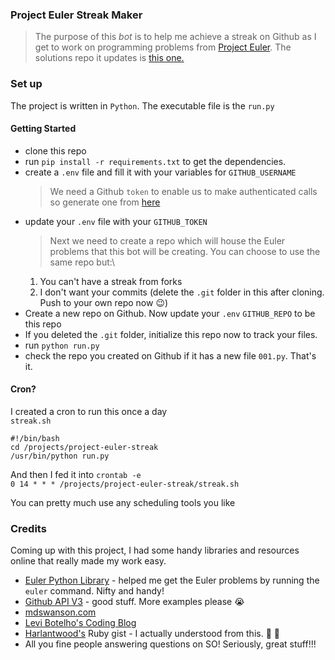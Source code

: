 ### Project Euler Streak Maker
> The purpose of this _bot_ is to help me achieve a streak on Github as I get to work on programming problems from [Project Euler](https://projecteuler.net/archives). The solutions repo it updates is [this one.](https://github.com/musale/euler-problems-python)

### Set up
The project is written in `Python`. The executable file is the `run.py`
#### Getting Started
* clone this repo
* run `pip install -r requirements.txt` to get the dependencies.
* create a `.env` file and fill it with your variables for `GITHUB_USERNAME`
  > We need a Github `token` to enable us to make authenticated calls so generate one from [here](https://help.github.com/articles/creating-an-access-token-for-command-line-use/)
* update your `.env` file with your `GITHUB_TOKEN`
    > Next we need to create a repo which will house the Euler problems that this bot will be creating. You can choose to use the same repo but:\
  1. You can't have a streak from forks
  2. I don't want your commits (delete the `.git` folder in this after cloning. Push to your own repo now :wink:)
* Create a new repo on Github. Now update your `.env` `GITHUB_REPO` to be this repo
* If you deleted the `.git` folder, initialize this repo now to track your files.
* run `python run.py`
* check the repo you created on Github if it has a new file `001.py`. That's it.

#### Cron?
I created a cron to run this once a day\
`streak.sh`
```
#!/bin/bash
cd /projects/project-euler-streak
/usr/bin/python run.py
```
And then I fed it into `crontab -e`\
`0 14 * * * /projects/project-euler-streak/streak.sh`

You can pretty much use any scheduling tools you like

### Credits
Coming up with this project, I had some handy libraries and resources online that really made my work easy.
* [Euler Python Library](https://github.com/iKevinY/EulerPy) - helped me get the Euler problems by running the `euler` command. Nifty and handy!
* [Github API V3](https://developer.github.com/v3) - good stuff. More examples please :sob:
* [mdswanson.com](http://mdswanson.com/blog/2011/07/23/digging-around-the-github-api-take-2.html)
* [Levi Botelho's Coding Blog](http://www.levibotelho.com/development/commit-a-file-with-the-github-api)
* [Harlantwood's](https://gist.github.com/harlantwood/2935203) Ruby gist - I actually understood from this. :clap: :clap:
* All you fine people answering questions on SO! Seriously, great stuff!!!
